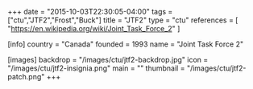 +++
date = "2015-10-03T22:30:05-04:00"
tags = ["ctu","JTF2","Frost","Buck"]
title = "JTF2"
type = "ctu"
references = [
  "https://en.wikipedia.org/wiki/Joint_Task_Force_2"
]

[info]
  country = "Canada"
  founded = 1993
  name = "Joint Task Force 2"

[images]
  backdrop = "/images/ctu/jtf2-backdrop.jpg"
  icon = "/images/ctu/jtf2-insignia.png"
  main = ""
  thumbnail = "/images/ctu/jtf2-patch.png"
+++
